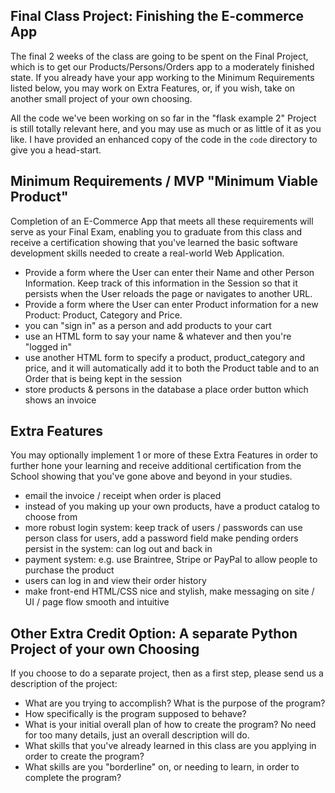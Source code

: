 Final Class Project: Finishing the E-commerce App
-------------------------------------------------
The final 2 weeks of the class are going to be spent on the Final Project, which is to get our Products/Persons/Orders app to a moderately finished state.  If you already have your app working to the Minimum Requirements listed below, you may work on Extra Features, or, if you wish, take on another small project of your own choosing.

All the code we've been working on so far in the "flask example 2" Project is still totally relevant here, and you may use as much or as little of it as you like.  I have provided an enhanced copy of the code in the `code` directory to give you a head-start.


## Minimum Requirements / MVP "Minimum Viable Product" ##
Completion of an E-Commerce App that meets all these requirements will serve as your Final Exam, enabling you to graduate from this class and receive a certification showing that you've learned the basic software development skills needed to create a real-world Web Application.

* Provide a form where the User can enter their Name and other Person Information.  Keep track of this information in the Session so that it persists when the User reloads the page or navigates to another URL.
* Provide a form where the User can enter Product information for a new Product: Product, Category and Price.
* you can "sign in" as a person and add products to your cart
* use an HTML form to say your name & whatever and then you're "logged in"
* use another HTML form to specify a product, product_category and price,
	and it will automatically add it to both the Product table and to an Order that is being kept in the session
* store products & persons in the database
	a place order button which shows an invoice

## Extra Features ##
You may optionally implement 1 or more of these Extra Features in order to further hone your learning and receive additional certification from the School showing that you've gone above and beyond in your studies.

* email the invoice / receipt when order is placed
* instead of you making up your own products, have a product catalog to choose from
* more robust login system: keep track of users / passwords
  can use person class for users, add a password field
  make pending orders persist in the system: can log out and back in
* payment system: e.g. use Braintree, Stripe or PayPal to allow people to purchase the product
* users can log in and view their order history
* make front-end HTML/CSS nice and stylish, make messaging on site / UI / page flow smooth and intuitive


## Other Extra Credit Option: A separate Python Project of your own Choosing ##

If you choose to do a separate project, then as a first step, please send us a description of the project:

* What are you trying to accomplish?  What is the purpose of the program?
* How specifically is the program supposed to behave?
* What is your initial overall plan of how to create the program?  No need for too many details, just an overall description will do.
* What skills that you've already learned in this class are you applying in order to create the program?
* What skills are you "borderline" on, or needing to learn, in order to complete the program?

